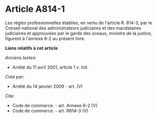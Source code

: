 # Article A814-1

Les règles professionnelles établies, en vertu de l'article R. 814-3, par le Conseil national des administrateurs judiciaires
et des mandataires judiciaires et approuvées par le garde des sceaux, ministre de la justice, figurent à l'annexe 8-2 au
présent livre.

**Liens relatifs à cet article**

_Anciens textes_:

  - Arrêté du 11 avril 2001, article 1 v. init.

_Créé par_:

  - Arrêté du 14 janvier 2009 - art. (V)

_Cite_:

  - Code de commerce. - art. Annexe 8-2 (V)
  - Code de commerce. - art. R814-3 (V)
